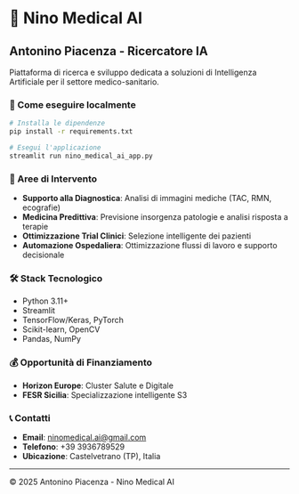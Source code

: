 # 🏥 Nino Medical AI

## Antonino Piacenza - Ricercatore IA

Piattaforma di ricerca e sviluppo dedicata a soluzioni di Intelligenza Artificiale per il settore medico-sanitario.

### 🚀 Come eseguire localmente

```bash
# Installa le dipendenze
pip install -r requirements.txt

# Esegui l'applicazione
streamlit run nino_medical_ai_app.py
```

### 🎯 Aree di Intervento

- **Supporto alla Diagnostica**: Analisi di immagini mediche (TAC, RMN, ecografie)
- **Medicina Predittiva**: Previsione insorgenza patologie e analisi risposta a terapie
- **Ottimizzazione Trial Clinici**: Selezione intelligente dei pazienti
- **Automazione Ospedaliera**: Ottimizzazione flussi di lavoro e supporto decisionale

### 🛠️ Stack Tecnologico

- Python 3.11+
- Streamlit
- TensorFlow/Keras, PyTorch
- Scikit-learn, OpenCV
- Pandas, NumPy

### 💰 Opportunità di Finanziamento

- **Horizon Europe**: Cluster Salute e Digitale
- **FESR Sicilia**: Specializzazione intelligente S3

### 📞 Contatti

- **Email**: ninomedical.ai@gmail.com
- **Telefono**: +39 3936789529
- **Ubicazione**: Castelvetrano (TP), Italia

---

© 2025 Antonino Piacenza - Nino Medical AI
